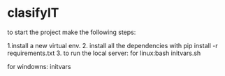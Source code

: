 # clasifyIT

to start the project make the following steps:

1.install a new virtual env.
2. install all the dependencies with  pip install -r requirements.txt
3. to run the local server:
for linux:bash initvars.sh

for windowns: initvars
